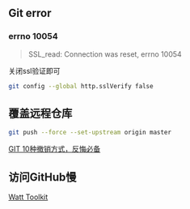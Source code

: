 ## Git error

### errno 10054 

> SSL_read: Connection was reset, errno 10054 

关闭ssl验证即可

```sh
git config --global http.sslVerify false
```

## 覆盖远程仓库

```sh
git push --force --set-upstream origin master
```

[GIT 10种撤销方式，反悔必备](https://blog.csdn.net/jiahaoangle/article/details/107384856)

## 访问GitHub慢

[Watt Toolkit](https://steampp.net/ '本地反代来支持更快的访问')

